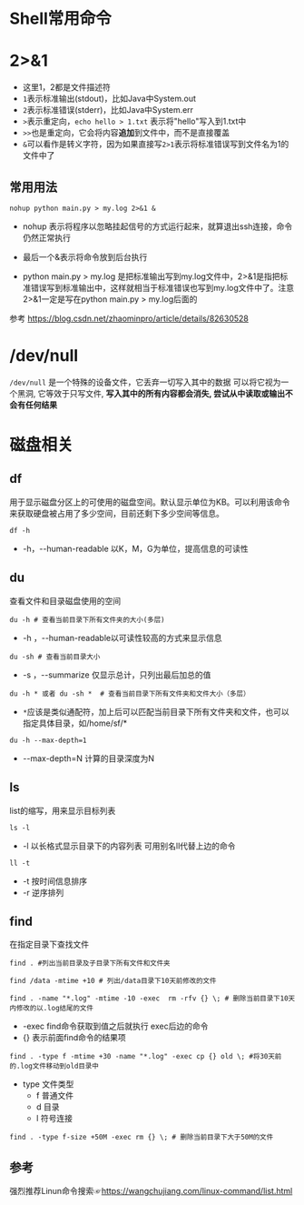 # Shell常用命令

# 2>&1

- 这里1，2都是文件描述符
- `1`表示标准输出(stdout)，比如Java中System.out
- `2`表示标准错误(stderr)，比如Java中System.err
- `>`表示重定向，`echo hello > 1.txt` 表示将"hello"写入到1.txt中
- `>>`也是重定向，它会将内容**追加**到文件中，而不是直接覆盖
- `&`可以看作是转义字符，因为如果直接写`2>1`表示将标准错误写到文件名为1的文件中了

## 常用用法

```shell
nohup python main.py > my.log 2>&1 &
```

- nohup 表示将程序以忽略挂起信号的方式运行起来，就算退出ssh连接，命令仍然正常执行

- 最后一个&表示将命令放到后台执行
- python main.py > my.log 是把标准输出写到my.log文件中，2>&1是指把标准错误写到标准输出中，这样就相当于标准错误也写到my.log文件中了。注意2>&1一定是写在python main.py > my.log后面的

参考 https://blog.csdn.net/zhaominpro/article/details/82630528

# /dev/null

`/dev/null` 是一个特殊的设备文件，它丢弃一切写入其中的数据 可以将它视为一个黑洞, 它等效于只写文件, **写入其中的所有内容都会消失, 尝试从中读取或输出不会有任何结果**

# 磁盘相关

## df

用于显示磁盘分区上的可使用的磁盘空间。默认显示单位为KB。可以利用该命令来获取硬盘被占用了多少空间，目前还剩下多少空间等信息。

```shell
df -h 
```

- -h，--human-readable 以K，M，G为单位，提高信息的可读性

## du

查看文件和目录磁盘使用的空间

```shell
du -h # 查看当前目录下所有文件夹的大小(多层) 
```

- -h ，--human-readable以可读性较高的方式来显示信息

```shell
du -sh # 查看当前目录大小
```

- -s ，--summarize 仅显示总计，只列出最后加总的值

```shell
du -h * 或者 du -sh *  # 查看当前目录下所有文件夹和文件大小（多层）
```

- `*`应该是类似通配符，加上后可以匹配当前目录下所有文件夹和文件，也可以指定具体目录，如/home/sf/*

```shell
du -h --max-depth=1
```

- --max-depth=N 计算的目录深度为N

## ls

list的缩写，用来显示目标列表

```shell
ls -l
```

- -l 以长格式显示目录下的内容列表 可用别名ll代替上边的命令

```shell
ll -t
```

- -t 按时间信息排序
- -r 逆序排列

## find

在指定目录下查找文件

```shell
find . #列出当前目录及子目录下所有文件和文件夹
```

```shell
find /data -mtime +10 # 列出/data目录下10天前修改的文件
```

```shell
find . -name "*.log" -mtime -10 -exec  rm -rfv {} \; # 删除当前目录下10天内修改的以.log结尾的文件
```

- -exec find命令获取到值之后就执行 exec后边的命令
- {} 表示前面find命令的结果项

```shell
find . -type f -mtime +30 -name "*.log" -exec cp {} old \; #将30天前的.log文件移动到old目录中
```

- type 文件类型
  - f 普通文件
  - d 目录
  - l 符号连接

```shell
find . -type f-size +50M -exec rm {} \; # 删除当前目录下大于50M的文件
```



## 参考

强烈推荐Linun命令搜索☞https://wangchujiang.com/linux-command/list.html





